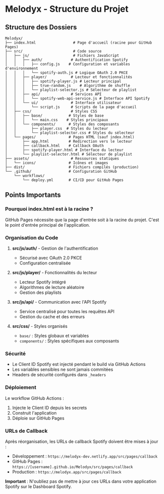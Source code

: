# Melodyx - Structure du Projet

## Structure des Dossiers

```
Melodyx/
├── index.html                 # Page d'accueil (racine pour GitHub Pages)
├── src/                       # Code source
│   ├── js/                    # Fichiers JavaScript
│   │   ├── auth/             # Authentification Spotify
│   │   │   ├── config.js    # Configuration et variables d'environnement
│   │   │   └── spotify-auth.js # Logique OAuth 2.0 PKCE
│   │   ├── player/           # Lecteur et fonctionnalités
│   │   │   ├── spotify-player.js # Lecteur principal
│   │   │   ├── true-random.js    # Algorithme de shuffle
│   │   │   └── playlist-selector.js # Sélecteur de playlist
│   │   ├── api/              # Services API
│   │   │   └── spotify-web-api-service.js # Interface API Spotify
│   │   └── ui/               # Interface utilisateur
│   │       └── script.js     # Scripts de la page d'accueil
│   ├── css/                  # Styles CSS
│   │   ├── base/            # Styles de base
│   │   │   └── main.css    # Styles principaux
│   │   └── components/      # Styles des composants
│   │       ├── player.css  # Styles du lecteur
│   │       └── playlist-selector.css # Styles du sélecteur
│   └── pages/               # Pages HTML (sauf index.html)
│       ├── app.html         # Redirection vers le lecteur
│       ├── callback.html    # Callback OAuth
│       ├── spotify-player.html # Interface du lecteur
│       └── playlist-selector.html # Sélecteur de playlist
├── assets/                   # Ressources statiques
│   └── icons/               # Icônes et images
├── dist/                    # Fichiers compilés (production)
└── .github/                 # Configuration GitHub
    └── workflows/           
        └── deploy.yml       # CI/CD pour GitHub Pages
```

## Points Importants

### Pourquoi index.html est à la racine ?
GitHub Pages nécessite que la page d'entrée soit à la racine du projet. C'est le point d'entrée principal de l'application.

### Organisation du Code

1. **src/js/auth/** - Gestion de l'authentification
   - Sécurisé avec OAuth 2.0 PKCE
   - Configuration centralisée

2. **src/js/player/** - Fonctionnalités du lecteur
   - Lecteur Spotify intégré
   - Algorithmes de lecture aléatoire
   - Gestion des playlists

3. **src/js/api/** - Communication avec l'API Spotify
   - Service centralisé pour toutes les requêtes API
   - Gestion du cache et des erreurs

4. **src/css/** - Styles organisés
   - `base/` : Styles globaux et variables
   - `components/` : Styles spécifiques aux composants

### Sécurité

- Le Client ID Spotify est injecté pendant le build via GitHub Actions
- Les variables sensibles ne sont jamais commitées
- Headers de sécurité configurés dans `_headers`

### Déploiement

Le workflow GitHub Actions :
1. Injecte le Client ID depuis les secrets
2. Construit l'application
3. Déploie sur GitHub Pages

### URLs de Callback

Après réorganisation, les URLs de callback Spotify doivent être mises à jour :
- Développement : `https://melodyx-dev.netlify.app/src/pages/callback`
- GitHub Pages : `https://[username].github.io/Melodyx/src/pages/callback`
- Production : `https://melodyx.app/src/pages/callback`

**Important** : N'oubliez pas de mettre à jour ces URLs dans votre application Spotify sur le Dashboard Spotify.